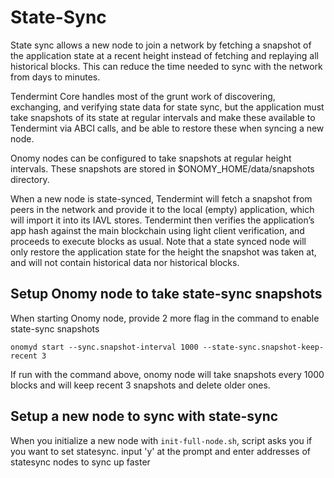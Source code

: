 # State-Sync

State sync allows a new node to join a network by fetching a snapshot of the application state at a recent height
instead of fetching and replaying all historical blocks. This can reduce the time needed to sync with the network from
days to minutes.

Tendermint Core handles most of the grunt work of discovering, exchanging, and verifying state data for state sync, but
the application must take snapshots of its state at regular intervals and make these available to Tendermint via ABCI
calls, and be able to restore these when syncing a new node.

Onomy nodes can be configured to take snapshots at regular height intervals. These snapshots are stored in
$ONOMY_HOME/data/snapshots directory.

When a new node is state-synced, Tendermint will fetch a snapshot from peers in the network and provide it to the
local (empty) application, which will import it into its IAVL stores. Tendermint then verifies the application’s app
hash against the main blockchain using light client verification, and proceeds to execute blocks as usual. Note that a
state synced node will only restore the application state for the height the snapshot was taken at, and will not contain
historical data nor historical blocks.

## Setup Onomy node to take state-sync snapshots

When starting Onomy node, provide 2 more flag in the command to enable state-sync snapshots

```
onomyd start --sync.snapshot-interval 1000 --state-sync.snapshot-keep-recent 3
```

If run with the command above, onomy node will take snapshots every 1000 blocks and will keep recent 3 snapshots and
delete older ones.

## Setup a new node to sync with state-sync

When you initialize a new node with `init-full-node.sh`, script asks you if you want to set statesync. input 'y' at the
prompt and enter addresses of statesync nodes to sync up faster
